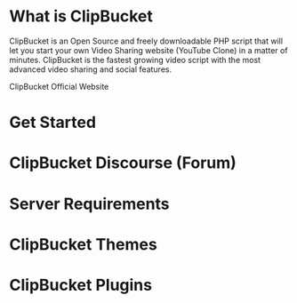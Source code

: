 # What is ClipBucket
ClipBucket is an Open Source and freely downloadable PHP script that will let you start your own Video Sharing website (YouTube Clone) in a matter of minutes. ClipBucket is the fastest growing video script with the most advanced video sharing and social features.

ClipBucket Official Website 

# Get Started

# ClipBucket Discourse (Forum)

# Server Requirements

# ClipBucket Themes

# ClipBucket Plugins



